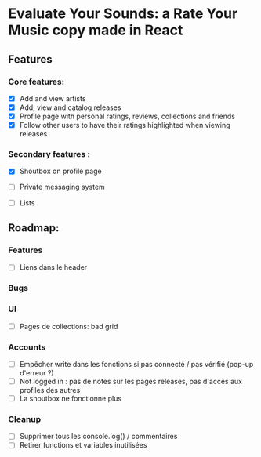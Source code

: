 # Evaluate Your Sounds: a Rate Your Music copy made in React

## Features
### Core features:
- [X] Add and view artists
- [X] Add, view and catalog releases
- [X] Profile page with personal ratings, reviews, collections and friends
- [X] Follow other users to have their ratings highlighted when viewing releases

### Secondary features :
- [X] Shoutbox on profile page
- [ ] Private messaging system
- [ ] Lists


## Roadmap:
### Features
- [ ] Liens dans le header

### Bugs

### UI
- [ ] Pages de collections: bad grid

### Accounts
- [ ] Empêcher write dans les fonctions si pas connecté / pas vérifié (pop-up d'erreur ?)
- [ ] Not logged in : pas de notes sur les pages releases, pas d'accès aux profiles des autres
- [ ] La shoutbox ne fonctionne plus

### Cleanup
- [ ] Supprimer tous les console.log() / commentaires
- [ ] Retirer functions et variables inutilisées